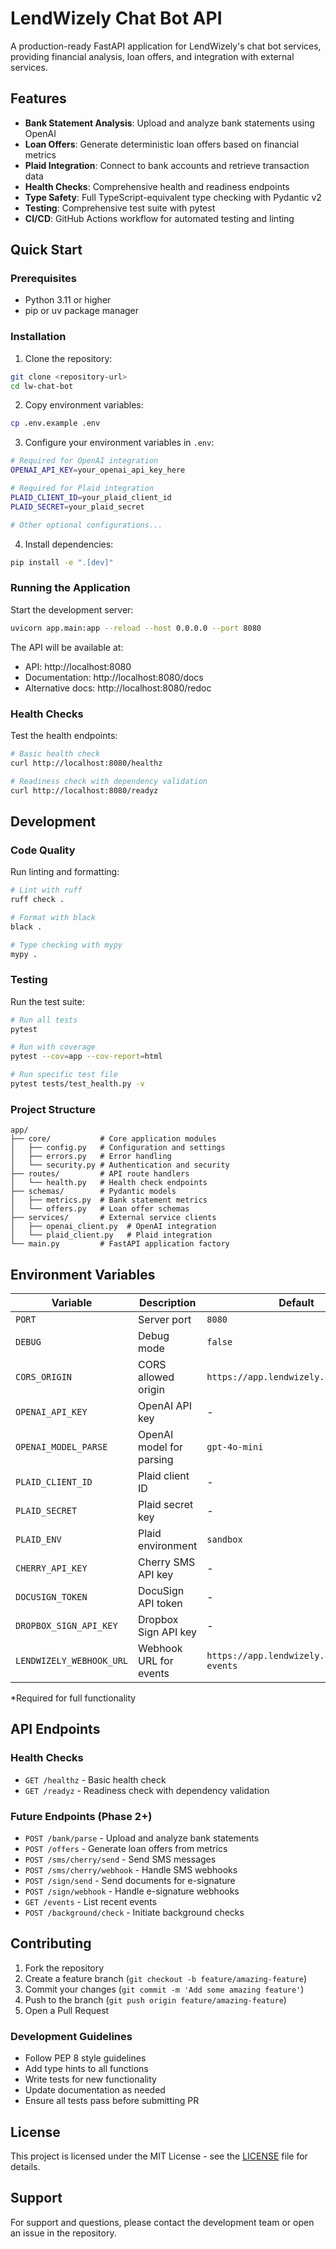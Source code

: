 # LendWizely Chat Bot API

A production-ready FastAPI application for LendWizely's chat bot services, providing financial analysis, loan offers, and integration with external services.

## Features

- **Bank Statement Analysis**: Upload and analyze bank statements using OpenAI
- **Loan Offers**: Generate deterministic loan offers based on financial metrics
- **Plaid Integration**: Connect to bank accounts and retrieve transaction data
- **Health Checks**: Comprehensive health and readiness endpoints
- **Type Safety**: Full TypeScript-equivalent type checking with Pydantic v2
- **Testing**: Comprehensive test suite with pytest
- **CI/CD**: GitHub Actions workflow for automated testing and linting

## Quick Start

### Prerequisites

- Python 3.11 or higher
- pip or uv package manager

### Installation

1. Clone the repository:
```bash
git clone <repository-url>
cd lw-chat-bot
```

2. Copy environment variables:
```bash
cp .env.example .env
```

3. Configure your environment variables in `.env`:
```bash
# Required for OpenAI integration
OPENAI_API_KEY=your_openai_api_key_here

# Required for Plaid integration
PLAID_CLIENT_ID=your_plaid_client_id
PLAID_SECRET=your_plaid_secret

# Other optional configurations...
```

4. Install dependencies:
```bash
pip install -e ".[dev]"
```

### Running the Application

Start the development server:
```bash
uvicorn app.main:app --reload --host 0.0.0.0 --port 8080
```

The API will be available at:
- API: http://localhost:8080
- Documentation: http://localhost:8080/docs
- Alternative docs: http://localhost:8080/redoc

### Health Checks

Test the health endpoints:
```bash
# Basic health check
curl http://localhost:8080/healthz

# Readiness check with dependency validation
curl http://localhost:8080/readyz
```

## Development

### Code Quality

Run linting and formatting:
```bash
# Lint with ruff
ruff check .

# Format with black
black .

# Type checking with mypy
mypy .
```

### Testing

Run the test suite:
```bash
# Run all tests
pytest

# Run with coverage
pytest --cov=app --cov-report=html

# Run specific test file
pytest tests/test_health.py -v
```

### Project Structure

```
app/
├── core/           # Core application modules
│   ├── config.py   # Configuration and settings
│   ├── errors.py   # Error handling
│   └── security.py # Authentication and security
├── routes/         # API route handlers
│   └── health.py   # Health check endpoints
├── schemas/        # Pydantic models
│   ├── metrics.py  # Bank statement metrics
│   └── offers.py   # Loan offer schemas
├── services/       # External service clients
│   ├── openai_client.py  # OpenAI integration
│   └── plaid_client.py   # Plaid integration
└── main.py         # FastAPI application factory
```

## Environment Variables

| Variable | Description | Default | Required |
|----------|-------------|---------|----------|
| `PORT` | Server port | `8080` | No |
| `DEBUG` | Debug mode | `false` | No |
| `CORS_ORIGIN` | CORS allowed origin | `https://app.lendwizely.com` | No |
| `OPENAI_API_KEY` | OpenAI API key | - | Yes* |
| `OPENAI_MODEL_PARSE` | OpenAI model for parsing | `gpt-4o-mini` | No |
| `PLAID_CLIENT_ID` | Plaid client ID | - | Yes* |
| `PLAID_SECRET` | Plaid secret key | - | Yes* |
| `PLAID_ENV` | Plaid environment | `sandbox` | No |
| `CHERRY_API_KEY` | Cherry SMS API key | - | No |
| `DOCUSIGN_TOKEN` | DocuSign API token | - | No |
| `DROPBOX_SIGN_API_KEY` | Dropbox Sign API key | - | No |
| `LENDWIZELY_WEBHOOK_URL` | Webhook URL for events | `https://app.lendwizely.com/api/bot-events` | No |

*Required for full functionality

## API Endpoints

### Health Checks

- `GET /healthz` - Basic health check
- `GET /readyz` - Readiness check with dependency validation

### Future Endpoints (Phase 2+)

- `POST /bank/parse` - Upload and analyze bank statements
- `POST /offers` - Generate loan offers from metrics
- `POST /sms/cherry/send` - Send SMS messages
- `POST /sms/cherry/webhook` - Handle SMS webhooks
- `POST /sign/send` - Send documents for e-signature
- `POST /sign/webhook` - Handle e-signature webhooks
- `GET /events` - List recent events
- `POST /background/check` - Initiate background checks

## Contributing

1. Fork the repository
2. Create a feature branch (`git checkout -b feature/amazing-feature`)
3. Commit your changes (`git commit -m 'Add some amazing feature'`)
4. Push to the branch (`git push origin feature/amazing-feature`)
5. Open a Pull Request

### Development Guidelines

- Follow PEP 8 style guidelines
- Add type hints to all functions
- Write tests for new functionality
- Update documentation as needed
- Ensure all tests pass before submitting PR

## License

This project is licensed under the MIT License - see the [LICENSE](LICENSE) file for details.

## Support

For support and questions, please contact the development team or open an issue in the repository.
